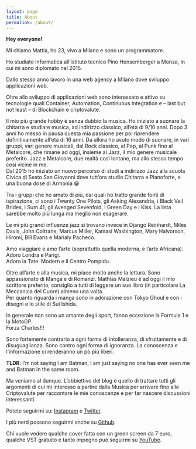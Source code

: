```yaml
---
layout: page
title: About
permalink: /about/
---
```


**Hey everyone!**

Mi chiamo Mattia, ho 23, vivo a Milano e sono un programmatore.

Ho studiato informatica all’istituto tecnico Pino Hensemberger a Monza, in cui mi sono diplomato nel 2015.

Dallo stesso anno lavoro in una web agency a Milano dove sviluppo applicazioni web.

Oltre allo sviluppo di applicazioni web sono interessato e attivo su tecnologie quali Container, Automation, Continuous Integration e – last but not least – di Blockchain e criptovalute.

Il mio più grande hobby è senza dubbio la musica. Ho iniziato a suonare la chitarra e studiare musica, ad indirizzo classico, all’età di 9/10 anni. Dopo 3 anni ho messo in pausa questa mia passione per poi riprendere definitivamente all’età di 16 anni. Da allora ho avuto modo di suonare, in vari gruppi, vari genere musicali, dal Rock classico, al Pop, al Punk fino al Metalcore, che rimane ad oggi, insieme al Jazz, il mio genere musicale preferito. Jazz e Metalcore, due realtà così lontane, ma allo stesso tempo così vicine in me.  
Dal 2015 ho iniziato un nuovo percorso di studi a indirizzo Jazz alla scuola Civica di Sesto San Giovanni dove tutt’ora studio Chitarra e Pianoforte, e una buona dose di Armonia 😀

Tra i gruppi che ho amato di più, dai quali ho tratto grande fonti di ispirazione, ci sono i Twenty One Pilots, gli Asking Alexandria, i Black Veil Brides, i Sum 41, gli Avenged Sevenfold, i Green Day e i Kiss. La lista sarebbe molto più lunga ma meglio non esagerare.

Le mi più grandi influenze jazz si trovano invece in Django Reinhardt, Miles Davis, John Coltrane, Marcus Miller, Kamasi Washington, Mary Halvorson, Hiromi, Bill Evans e Marialy Pacheco.

Amo viaggiare e amo l’arte (soprattutto quella moderna, e l’arte Africana).  
Adoro Londra e Parigi.  
Adoro la Tate  Modern e il Centro Pompidu.

Oltre all’arte e alla musica, mi piace molto anche la lettura. Sono appassionato di Manga e di Romanzi. Mathias Malzieu è ad oggi il mio scrittore preferito, consiglio a tutti di leggere un suo libro (in particolare La Meccanica del Cuore) almeno una volta.  
Per quanto riguarda i manga sono in adorazione con Tokyo Ghoul e con i disegni e lo stile di Sui Ishida.

In generale non sono un amante degli sport, fanno eccezione la Formula 1 e la MotoGP.  
Forza Charles!!!

Sono fortemente contrario a ogni forma di intolleranza, di sfruttamente e di disuguaglianza. Sono contro ogni forma di ignoranza. La conoscenza e l’informazione ci renderanno un pò più liberi.

**TLDR**: I’m not saying I am Batman, I am just saying no one has ever seen me and Batman in the same room.

Ma veniamo al dunque. L’obbiettivo del blog è quello di trattare tutti gli argomenti di cui mi interesso a partire dalla Musica per arrivare fino alle Criptovalute per raccontare le mie conoscenze e per far nascere discussioni interessanti.

Potete seguirmi su: [Instagram](https://instagram.com/iskypitts "Instagram page") e [Twitter](https://twitter.com/iskypitts "Twitter page").

I più nerd possono seguirmi anche su [Github](https://github.com/iskyd "Github page").

Chi vuole vedere qualche cover fatta con un green screen da 7 euro, qualche VST gratuito e tanto impegno può seguirmi su [YouTube](https://www.youtube.com/user/iskypitts "Youtube page").

